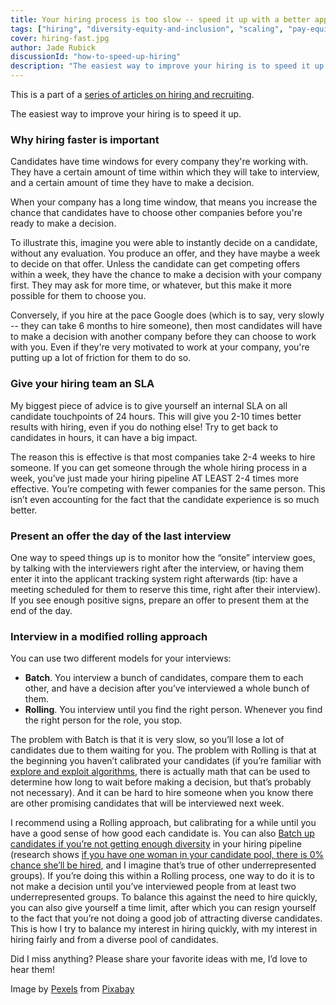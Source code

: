 ```yaml
---
title: Your hiring process is too slow -- speed it up with a better approach
tags: ["hiring", "diversity-equity-and-inclusion", "scaling", "pay-equity"]
cover: hiring-fast.jpg
author: Jade Rubick
discussionId: "how-to-speed-up-hiring"
description: "The easiest way to improve your hiring is to speed it up. Here's how: an SLA, present instant offers, and use a modified rolling approach."
---
```


<re-img src="hiring-fast.jpg"></re-img>

This is a part of a [series of articles on hiring and recruiting](/startup-hiring-and-recruiting). 

The easiest way to improve your hiring is to speed it up. 

### Why hiring faster is important

Candidates have time windows for every company they're working with. They have a certain amount of time within which they will take to interview, and a certain amount of time they have to make a decision. 

When your company has a long time window, that means you increase the chance that candidates have to choose other companies before you're ready to make a decision. 

To illustrate this, imagine you were able to instantly decide on a candidate, without any evaluation. You produce an offer, and they have maybe a week to decide on that offer. Unless the candidate can get competing offers within a week, they have the chance to make a decision with your company first. They may ask for more time, or whatever, but this make it more possible for them to choose you.

Conversely, if you hire at the pace Google does (which is to say, very slowly -- they can take 6 months to hire someone), then most candidates will have to make a decision with another company before they can choose to work with you. Even if they're very motivated to work at your company, you're putting up a lot of friction for them to do so. 

### Give your hiring team an SLA

My biggest piece of advice is to give yourself an internal SLA on all candidate touchpoints of 24 hours. This will give you 2-10 times better results with hiring, even if you do nothing else! Try to get back to candidates in hours, it can have a big impact.

The reason this is effective is that most companies take 2-4 weeks to hire someone. If you can get someone through the whole hiring process in a week, you’ve just made your hiring pipeline AT LEAST 2-4 times more effective. You’re competing with fewer companies for the same person. This isn’t even accounting for the fact that the candidate experience is so much better. 

### Present an offer the day of the last interview

One way to speed things up is to monitor how the “onsite” interview goes, by talking with the interviewers right after the interview, or having them enter it into the applicant tracking system right afterwards (tip: have a meeting scheduled for them to reserve this time, right after their interview). If you see enough positive signs, prepare an offer to present them at the end of the day.  

### Interview in a modified rolling approach

You can use two different models for your interviews:  

* **Batch**. You interview a bunch of candidates, compare them to each other, and have a decision after you’ve interviewed a whole bunch of them. 
* **Rolling**. You interview until you find the right person. Whenever you find the right person for the role, you stop. 

The problem with Batch is that it is very slow, so you’ll lose a lot of candidates due to them waiting for you. The problem with Rolling is that at the beginning you haven’t calibrated your candidates (if you’re familiar with [explore and exploit algorithms](/exploration-and-exploitation-in-technical-standards/), there is actually math that can be used to determine how long to wait before making a decision, but that’s probably not necessary). And it can be hard to hire someone when you know there are other promising candidates that will be interviewed next week. 

I recommend using a Rolling approach, but calibrating for a while until you have a good sense of how good each candidate is. You can also [Batch up candidates if you’re not getting enough diversity](/bundled/hiring) in your hiring pipeline (research shows [if you have one woman in your candidate pool, there is 0% chance she’ll be hired](https://hbr.org/2016/04/if-theres-only-one-woman-in-your-candidate-pool-theres-statistically-no-chance-shell-be-hired), and I imagine that’s true of other underrepresented groups). If you’re doing this within a Rolling process, one way to do it is to not make a decision until you’ve interviewed people from at least two underrepresented groups. To balance this against the need to hire quickly, you can also give yourself a time limit, after which you can resign yourself to the fact that you’re not doing a good job of attracting diverse candidates. This is how I try to balance my interest in hiring quickly, with my interest in hiring fairly and from a diverse pool of candidates.


Did I miss anything? Please share your favorite ideas with me, I’d love to hear them! 


Image by <a href="https://pixabay.com/users/pexels-2286921/?utm_source=link-attribution&amp;utm_medium=referral&amp;utm_campaign=image&amp;utm_content=1840437">Pexels</a> from <a href="https://pixabay.com/?utm_source=link-attribution&amp;utm_medium=referral&amp;utm_campaign=image&amp;utm_content=1840437">Pixabay</a>
